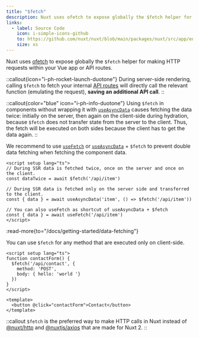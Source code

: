 ```yaml
---
title: "$fetch"
description: Nuxt uses ofetch to expose globally the $fetch helper for making HTTP requests.
links:
  - label: Source Code
    icon: i-simple-icons-github
    to: https://github.com/nuxt/nuxt/blob/main/packages/nuxt/src/app/entry.ts
    size: xs
---
```


Nuxt uses [ofetch](https://github.com/unjs/ofetch) to expose globally the `$fetch` helper for making HTTP requests within your Vue app or API routes.

::callout{icon="i-ph-rocket-launch-duotone"}
During server-side rendering, calling `$fetch` to fetch your internal [API routes](/docs/guide/directory-structure/server) will directly call the relevant function (emulating the request), **saving an additional API call**.
::

::callout{color="blue" icon="i-ph-info-duotone"}
Using `$fetch` in components without wrapping it with [`useAsyncData`](/docs/api/composables/use-async-data) causes fetching the data twice: initially on the server, then again on the client-side during hydration, because `$fetch` does not transfer state from the server to the client. Thus, the fetch will be executed on both sides because the client has to get the data again.
::

We recommend to use [`useFetch`](https://nuxt.com/docs/api/composables/use-fetch) or [`useAsyncData`](https://nuxt.com/docs/api/composables/use-async-data) + `$fetch` to prevent double data fetching when fetching the component data.

```vue [app.vue]
<script setup lang="ts">
// During SSR data is fetched twice, once on the server and once on the client.
const dataTwice = await $fetch('/api/item')

// During SSR data is fetched only on the server side and transferred to the client.
const { data } = await useAsyncData('item', () => $fetch('/api/item'))

// You can also useFetch as shortcut of useAsyncData + $fetch
const { data } = await useFetch('/api/item')
</script>
```

:read-more{to="/docs/getting-started/data-fetching"}

You can use `$fetch` for any method that are executed only on client-side.

```vue [pages/contact.vue]
<script setup lang="ts">
function contactForm() {
  $fetch('/api/contact', {
    method: 'POST',
    body: { hello: 'world '}
  })
}
</script>

<template>
  <button @click="contactForm">Contact</button>
</template>
```

::callout
`$fetch` is the preferred way to make HTTP calls in Nuxt instead of [@nuxt/http](https://github.com/nuxt/http) and [@nuxtjs/axios](https://github.com/nuxt-community/axios-module) that are made for Nuxt 2.
::
